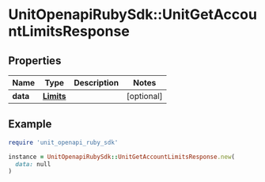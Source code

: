 # UnitOpenapiRubySdk::UnitGetAccountLimitsResponse

## Properties

| Name | Type | Description | Notes |
| ---- | ---- | ----------- | ----- |
| **data** | [**Limits**](Limits.md) |  | [optional] |

## Example

```ruby
require 'unit_openapi_ruby_sdk'

instance = UnitOpenapiRubySdk::UnitGetAccountLimitsResponse.new(
  data: null
)
```

